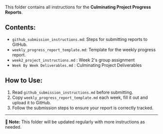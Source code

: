 This folder contains all instructions for the **Culminating Project Progress Reports**.

## Contents:
- `github_submission_instructions.md`: Steps for submitting reports to GitHub.
- `weekly_progress_report_template.md`: Template for the weekly progress report.
- `week2_project_instructions.md` : Week 2's group assignment
- `Week By Week Deliverables.md` : Culminating Project Deliverables

## How to Use:
1. Read `github_submission_instructions.md` before submitting.
2. Copy `weekly_progress_report_template.md` each week, fill it out and upload it to GitHub.
3. Follow the submission steps to ensure your report is correctly tracked.

---
**📌 Note:** This folder will be updated regularly with more instructions as needed.
